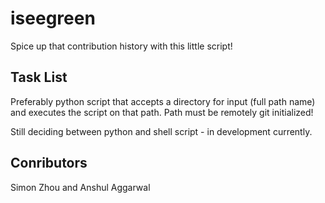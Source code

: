 # iseegreen
Spice up that contribution history with this little script!

## Task List

Preferably python script that accepts a directory for input (full path name)
and executes the script on that path. Path must be remotely git initialized!

Still deciding between python and shell script - in development currently.

## Conributors

Simon Zhou and Anshul Aggarwal

